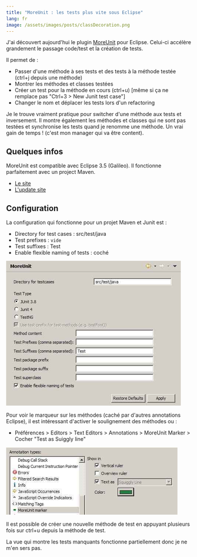```yaml
---
title: "MoreUnit : les tests plus vite sous Eclipse"
lang: fr
image: /assets/images/posts/classDecoration.png
---
```


J'ai découvert aujourd'hui le plugin [MoreUnit](http://moreunit.sourceforge.net) pour Eclipse. Celui-ci accélère grandement le passage code/test et la création de tests.

Il permet de :

- Passer d'une méthode à ses tests et des tests à la méthode testée (ctrl+j depuis une méthode)
- Montrer les méthodes et classes testées
- Créer un test pour la méthode en cours (ctrl+u) [même si ça ne remplace pas "Ctrl+3 &gt; New Junit test case"]
- Changer le nom et déplacer les tests lors d'un refactoring

Je le trouve vraiment pratique pour switcher d'une méthode aux tests et inversement. Il montre également les méthodes et classes qui ne sont pas testées et synchronise les tests quand je renomme une méthode. Un vrai gain de temps ! (c'est mon manager qui va être content).

## Quelques infos

MoreUnit est compatible avec Eclipse 3.5 (Galileo). Il fonctionne parfaitement avec un project Maven.

- [Le site](http://moreunit.sourceforge.net)
- [L'update site](http://moreunit.sourceforge.net/org.moreunit.updatesite/)

## Configuration

La configuration qui fonctionne pour un projet Maven et Junit est :

- Directory for test cases : src/test/java
- Test prefixes : `vide`
- Test suffixes : Test
- Enable flexible naming of tests : coché

![](/assets/images/posts/moreUnit_pref_maven.jpg)

Pour voir le marqueur sur les méthodes (caché par d'autres annotations Eclipse), il est intéressant d'activer le soulignement des méthodes ou :

- Préférences &gt; Editors &gt; Text Editors &gt; Annotations &gt; MoreUnit Marker &gt; Cocher "Test as Suiggly line"

![](/assets/images/posts/moreUnit_pref_annotations.jpg)

Il est possible de créer une nouvelle méthode de test en appuyant plusieurs fois sur ctrl+u depuis la méthode de test.

La vue qui montre les tests manquants fonctionne partiellement donc je ne m'en sers pas.
